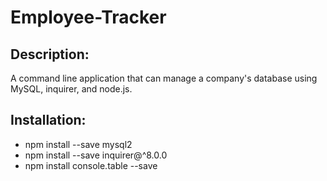 # Employee-Tracker

## Description:
A command line application that can manage a company's database using MySQL, inquirer, and node.js.

## Installation:
* npm install --save mysql2
* npm install --save inquirer@^8.0.0
* npm install console.table --save

